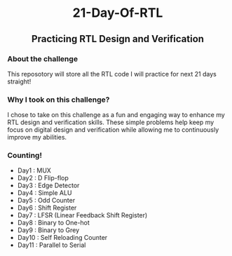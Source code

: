 <h1 align="center">
  21-Day-Of-RTL 
  <h2 align="center">Practicing RTL Design and Verification
  </h2>        
</h1>

### About the challenge

This reposotory will store all the RTL code I will practice for next 21 days straight!

### Why I took on this challenge?

I chose to take on this challenge as a fun and engaging way to enhance my RTL design and verification skills. These simple problems help keep my focus on digital design and verification while allowing me to continuously improve my abilities. 

### Counting!

- Day1 : MUX
- Day2 : D Flip-flop
- Day3 : Edge Detector
- Day4 : Simple ALU
- Day5 : Odd Counter
- Day6 : Shift Register
- Day7 : LFSR (Linear Feedback Shift Register)
- Day8 : Binary to One-hot
- Day9 : Binary to Grey
- Day10 : Self Reloading Counter
- Day11 : Parallel to Serial